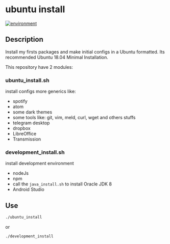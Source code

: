 ubuntu install
===========
[![environment](https://img.shields.io/badge/environment_min-ubuntu_18.04-orange.svg)](https://img.shields.io/badge/environment_min-ubuntu_18.04-orange.svg)

## Description
Install my firsts packages and make initial configs in a Ubuntu formatted. Its recommended Ubuntu 18.04 Minimal Installation.

This repository have 2 modules:

### ubuntu_install.sh
install configs more generics like:

- spotify
- atom
- some dark themes
- some tools like: git, vim, meld, curl, wget and others stuffs
- telegram desktop
- dropbox
- LibreOffice
- Transmission

### development_install.sh
install development environment

- nodeJs
- npm
- call the `java_install.sh` to install Oracle JDK 8
- Android Studio

## Use
```bash
./ubuntu_install
```
or
```bash
./development_install
```
